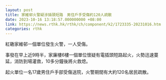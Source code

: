 ```yaml
---
layout: post
title: 家維邨火警疑涉插頭短路　男住戶手受傷約120人疏散
date: 2023-10-16 13:18:57.000000000 +08:00
link: https://news.rthk.hk/rthk/ch/component/k2/1723335-20231016.htm
categories: rthk
---
```


紅磡家維邨一個單位發生火警，一人受傷。

事發在早上近9時半，家廉樓6樓一個單位懷疑有電插頭短路起火，火勢迅速蔓延，消防到場灌救，10多分鐘後將火救熄。

起火單位一名17歲男住戶手部受傷送院，火警期間有大約120名居民疏散。
